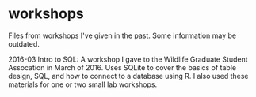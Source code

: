 # workshops
Files from workshops I've given in the past. Some information may be outdated.

2016-03 Intro to SQL: A workshop I gave to the Wildlife Graduate Student Assocation in March of 2016. Uses SQLite to cover the basics of table design, SQL, and how to connect to a database using R. I also used these materials for one or two small lab workshops.

